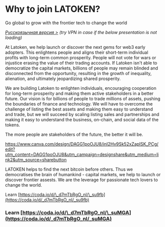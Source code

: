 # Why to join LATOKEN?

Go global to grow with the frontier tech to change the world

_[Русскоязычная версия >](https://coda.io/d/_d7mTbRgO_nI/_suSWC#_lupsQ)_ _(try VPN in case if the below presentation is not loading)_

At Latoken, we help launch or discover the next gems for web3 early adopters. This enlightens people and aligns their short-term individual profits with long-term common prosperity. People will not vote for wars or injustice erasing the value of their trading accounts. If Latoken isn't able to democratize the capital markets, billions of people may remain blinded and disconnected from the opportunity, resulting in the growth of inequality, alienation, and ultimately jeopardizing shared prosperity.

We are building Latoken to enlighten individuals, encouraging cooperation for long-term prosperity and making them active stakeholders in a better future. Our vision is for billions of people to trade millions of assets, pushing the boundaries of finance and technology. We will have to overcome the challenge of listing the best assets and making them easy to understand and trade, but we will succeed by scaling listing sales and partnerships and making it easy to understand the business, on-chain, and social data of the tokens.

The more people are stakeholders of the future, the better it will be.

https://www.canva.com/design/DAGG1poOJU8/inI2Hv9Sk52xZapISK_PCg/edit?utm_content=DAGG1poOJU8&utm_campaign=designshare&utm_medium=link2&utm_source=sharebutton

LATOKEN helps to find the next bitcoin before others. Thus we democratises the brain of humankind - capital markets, we help to launch or discover frontier assests. We are the leverage for passionate tech lovers to change the world.

Learn [https://coda.io/d/\_d7mTbRgO_nI/\_su9fb](https://coda.io/d/_d7mTbRgO_nI/_su9fb)

### Learn [https://coda.io/d/\_d7mTbRgO_nI/\_suMGA](https://coda.io/d/_d7mTbRgO_nI/_suMGA)
